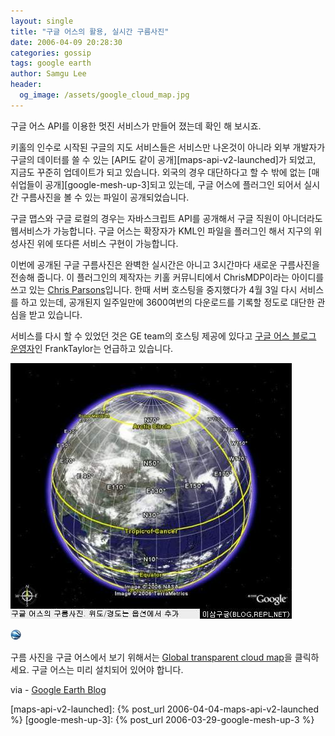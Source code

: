 ```yaml
---
layout: single
title: "구글 어스의 활용, 실시간 구름사진"
date: 2006-04-09 20:28:30
categories: gossip
tags: google earth
author: Samgu Lee
header:
  og_image: /assets/google_cloud_map.jpg
---
```


구글 어스 API를 이용한 멋진 서비스가 만들어 졌는데 확인 해 보시죠.

키홀의 인수로 시작된 구글의 지도 서비스들은 서비스만 나온것이 아니라 외부 개발자가 구글의 데이터를 쓸 수 있는 [API도 같이 공개][maps-api-v2-launched]가 되었고, 지금도 꾸준히 업데이트가 되고 있습니다. 외국의 경우 대단하다고 할 수 밖에 없는 [매쉬업들이 공개][google-mesh-up-3]되고 있는데, 구글 어스에 플러그인 되어서 실시간 구름사진을 볼 수 있는 파일이 공개되었습니다.

구글 맵스와 구글 로컬의 경우는 자바스크립트 API를 공개해서 구글 직원이 아니더라도 웹서비스가 가능합니다. 구글 어스는 확장자가 KML인 파일을 플러그인 해서 지구의 위성사진 위에 또다른 서비스 구현이 가능합니다.

이번에 공개된 구글 구름사진은 완벽한 실시간은 아니고 3시간마다 새로운 구름사진을 전송해 줍니다. 이 플러그인의 제작자는 키홀 커뮤니티에서 ChrisMDP이라는 아이디를 쓰고 있는 [Chris Parsons](http://bbs.keyhole.com/ubb/showprofile.php?Cat=0&User=184034&Number=373671&Board=EarthExternalData&what=showthreaded&page=0&fpart=&vc=1)입니다. 한때 서버 호스팅을 중지했다가 4월 3일 다시 서비스를 하고 있는데, 공개된지 일주일만에 3600여번의 다운로드를 기록할 정도로 대단한 관심을 받고 있습니다.

서비스를 다시 할 수 있었던 것은 GE team의 호스팅 제공에 있다고 [구글 어스 블로그 운영자](http://www.gearthblog.com/blog/archives/2006/04/global_cloud_ma.html)인 FrankTaylor는 언급하고 있습니다.

![구글 어스의 구름사진](/assets/google_cloud_map.jpg)

![Google Earth Icon](/assets/gelogoicon.gif)

구름 사진을 구글 어스에서 보기 위해서는 [Global transparent cloud map](http://bbs.keyhole.com/ubb/download.php?Number=373671)을 클릭하세요. 구글 어스는 미리 설치되어 있어야 합니다.

via - [Google Earth Blog](http://www.gearthblog.com/blog/archives/2006/04/global_cloud_ma.html)

[maps-api-v2-launched]: {% post_url 2006-04-04-maps-api-v2-launched %}
[google-mesh-up-3]: {% post_url 2006-03-29-google-mesh-up-3 %}
